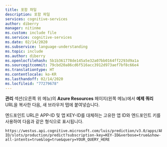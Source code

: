 ```yaml
---
title: 포함 파일
description: 포함 파일
services: cognitive-services
author: diberry
manager: nitinme
ms.custom: include file
ms.service: cognitive-services
ms.date: 02/14/2020
ms.subservice: language-understanding
ms.topic: include
ms.author: diberry
ms.openlocfilehash: 5b1b361778de145a5e32a07bb0164ff2293d9a1a
ms.sourcegitcommit: 79cbd20a86cd6f516acc3912d973aef7bf8c66e4
ms.translationtype: HT
ms.contentlocale: ko-KR
ms.lasthandoff: 02/14/2020
ms.locfileid: "77279678"
---
```

**관리** 섹션(오른쪽 위 메뉴)의 **Azure Resources** 페이지(왼쪽 메뉴)에서 **예제 쿼리** URL을 복사한 다음, 새 브라우저 탭에 붙여넣습니다.

엔드포인트 URL은 APP-ID 및 앱 KEY-ID를 대체하는 고유한 앱 ID와 엔드포인트 키를 사용하여 다음과 같은 형식으로 표시됩니다.

```console
https://westus.api.cognitive.microsoft.com/luis/prediction/v3.0/apps/APP-ID/slots/production/predict?subscription-key=KEY-ID&verbose=true&show-all-intents=true&log=true&query=YOUR_QUERY_HERE
```